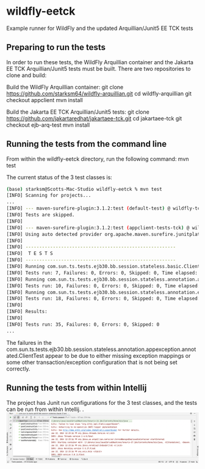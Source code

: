 # wildfly-eetck
Example runner for WildFly and the updated Arquillian/Junit5 EE TCK tests

## Preparing to run the tests
In order to run these tests, the WildFly Arquillian container and the Jakarta EE TCK Arquillian/Junit5 tests must be built.
There are two repositories to clone and build:

Build the WildFly Arquillian container:
git clone https://github.com/starksm64/wildfly-arquillian.git
cd wildfly-arquillian
git checkout appclient
mvn install

Build the Jakarta EE TCK Arquillian/Junit5 tests:
git clone https://github.com/jakartaredhat/jakartaee-tck.git
cd jakartaee-tck
git checkout ejb-arq-test
mvn install

## Running the tests from the command line
From within the wildfly-eetck directory, run the following command:
mvn test


The current status of the 3 test classes is:
```bash
(base) starksm@Scotts-Mac-Studio wildfly-eetck % mvn test
[INFO] Scanning for projects...
...
[INFO] --- maven-surefire-plugin:3.1.2:test (default-test) @ wildfly-tck-runner ---
[INFO] Tests are skipped.
[INFO] 
[INFO] --- maven-surefire-plugin:3.1.2:test (appclient-tests-tck) @ wildfly-tck-runner ---
[INFO] Using auto detected provider org.apache.maven.surefire.junitplatform.JUnitPlatformProvider
[INFO]
[INFO] -------------------------------------------------------
[INFO]  T E S T S
[INFO] -------------------------------------------------------
[INFO] Running com.sun.ts.tests.ejb30.bb.session.stateless.basic.ClientTest
[INFO] Tests run: 7, Failures: 0, Errors: 0, Skipped: 0, Time elapsed: 59.32 s -- in com.sun.ts.tests.ejb30.bb.session.stateless.basic.ClientTest
[INFO] Running com.sun.ts.tests.ejb30.bb.session.stateless.annotation.appexception.annotated.ClientTest
[INFO] Tests run: 10, Failures: 0, Errors: 0, Skipped: 0, Time elapsed: 82.18 s -- in com.sun.ts.tests.ejb30.bb.session.stateless.annotation.appexception.annotated.ClientTest
[INFO] Running com.sun.ts.tests.ejb30.bb.session.stateless.annotation.enventry.ClientTest
[INFO] Tests run: 18, Failures: 0, Errors: 0, Skipped: 0, Time elapsed: 147.8 s -- in com.sun.ts.tests.ejb30.bb.session.stateless.annotation.enventry.ClientTest
[INFO] 
[INFO] Results:
[INFO] 
[INFO] Tests run: 35, Failures: 0, Errors: 0, Skipped: 0
...
```

The failures in the com.sun.ts.tests.ejb30.bb.session.stateless.annotation.appexception.annotated.ClientTest
appear to be due to either missing exception mappings or some other transaction/exception configuration
that is not being set correctly.

## Running the tests from within Intellij
The project has Junit run configurations for the 3 test classes, and the tests can be run from within Intellij.
.
![Sample com.sun.ts.tests.ejb30.bb.session.stateless.basic.ClientTest](images/basic-ClientTest.png)
